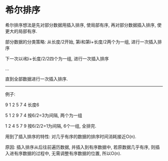 # 希尔排序

希尔排序想法是先对部分数据用插入排序, 使局部有序, 再对部分数据插入排序, 使更大的局部有序.

部分数据的分类策略: 从长度/2开始, 第i和第i+长度/2两个为一组, 进行一次插入排序

下一次以i和i+长度/2/2四个为一组, 进行一次插入排序

...

直到全部数据进行一次插入排序.

---

例子:

9 1 2 5 7 4  长度6

5 1 2 9 7 4  按6/2=3为间隔, 两个为一组

1 2 4 5 7 9  按6/2/2=1为间隔, 6个一组, 全排完.


用到了插入排序的特性: 对几乎有序的数据的排序时间消耗接近O(n).

原因: 插入排序从后往前遍历数据, 并插入到有序数据中, 若原数据几乎有序, 则插入进有序数据的过程中, 无需调整有序数据的位置, 所以O(n).
